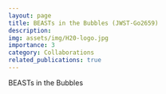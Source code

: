 ```yaml
---
layout: page
title: BEASTs in the Bubbles (JWST-Go2659)
description: 
img: assets/img/H20-logo.jpg
importance: 3
category: Collaborations
related_publications: true
---
```


BEASTs in the Bubbles